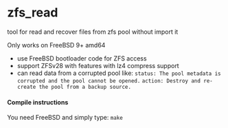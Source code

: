 zfs_read
========

tool for read and recover files from zfs pool without import it 

Only works on FreeBSD 9+ amd64

* use FreeBSD bootloader code for ZFS access
* support ZFSv28 with features with lz4 compress support
* can read data from a corrupted pool like:
`status: The pool metadata is corrupted and the pool cannot be opened.`
`action: Destroy and re-create the pool from a backup source.`

#### Compile instructions

You need FreeBSD and simply type: `make`
